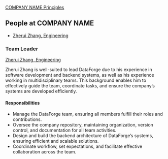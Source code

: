 [COMPANY NAME Principles](./principles.md)

People at COMPANY NAME
---

- [Zherui Zhang, Engineering](./zherui_zhang.md)

### Team Leader

[Zherui Zhang, Engineering](./zherui_zhang.md)
<!-- Describe who and why the team leader was selected --> 
Zherui Zhang is well-suited to lead DataForge due to his experience in software development and backend systems, as well as his experience working in multidisciplinary teams. This background enables him to effectively guide the team, coordinate tasks, and ensure the company’s systems are developed efficiently.

#### Responsibilities
<!-- What is their role for your team?	--> 
- Manage the DataForge team, ensuring all members fulfill their roles and contributions.
- Oversee the company repository, maintaining organization, version control, and documentation for all team activities.
- Design and build the backend architecture of DataForge’s systems, ensuring efficient and scalable solutions.
- Coordinate workflow, set expectations, and facilitate effective collaboration across the team.
